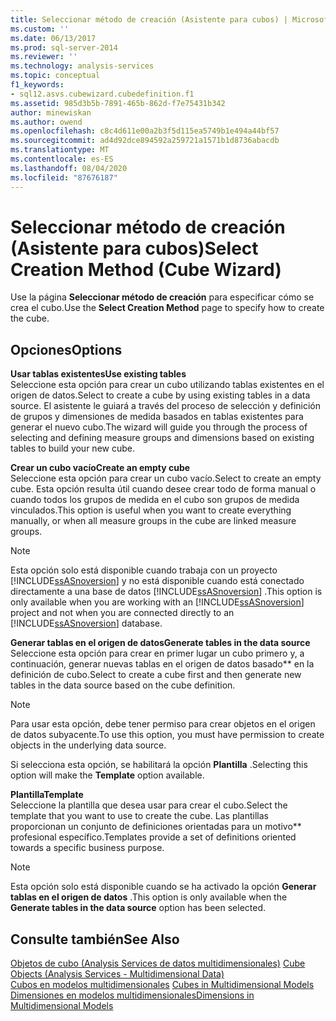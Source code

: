 ```yaml
---
title: Seleccionar método de creación (Asistente para cubos) | Microsoft Docs
ms.custom: ''
ms.date: 06/13/2017
ms.prod: sql-server-2014
ms.reviewer: ''
ms.technology: analysis-services
ms.topic: conceptual
f1_keywords:
- sql12.asvs.cubewizard.cubedefinition.f1
ms.assetid: 985d3b5b-7891-465b-862d-f7e75431b342
author: minewiskan
ms.author: owend
ms.openlocfilehash: c8c4d611e00a2b3f5d115ea5749b1e494a44bf57
ms.sourcegitcommit: ad4d92dce894592a259721a1571b1d8736abacdb
ms.translationtype: MT
ms.contentlocale: es-ES
ms.lasthandoff: 08/04/2020
ms.locfileid: "87676187"
---
```

# <a name="select-creation-method-cube-wizard"></a><span data-ttu-id="8d38b-102">Seleccionar método de creación (Asistente para cubos)</span><span class="sxs-lookup"><span data-stu-id="8d38b-102">Select Creation Method (Cube Wizard)</span></span>
  <span data-ttu-id="8d38b-103">Use la página **Seleccionar método de creación** para especificar cómo se crea el cubo.</span><span class="sxs-lookup"><span data-stu-id="8d38b-103">Use the **Select Creation Method** page to specify how to create the cube.</span></span>  
  
## <a name="options"></a><span data-ttu-id="8d38b-104">Opciones</span><span class="sxs-lookup"><span data-stu-id="8d38b-104">Options</span></span>  
 <span data-ttu-id="8d38b-105">**Usar tablas existentes**</span><span class="sxs-lookup"><span data-stu-id="8d38b-105">**Use existing tables**</span></span>  
 <span data-ttu-id="8d38b-106">Seleccione esta opción para crear un cubo utilizando tablas existentes en el origen de datos.</span><span class="sxs-lookup"><span data-stu-id="8d38b-106">Select to create a cube by using existing tables in a data source.</span></span> <span data-ttu-id="8d38b-107">El asistente le guiará a través del proceso de selección y definición de grupos y dimensiones de medida basados en tablas existentes para generar el nuevo cubo.</span><span class="sxs-lookup"><span data-stu-id="8d38b-107">The wizard will guide you through the process of selecting and defining measure groups and dimensions based on existing tables to build your new cube.</span></span>  
  
 <span data-ttu-id="8d38b-108">**Crear un cubo vacío**</span><span class="sxs-lookup"><span data-stu-id="8d38b-108">**Create an empty cube**</span></span>  
 <span data-ttu-id="8d38b-109">Seleccione esta opción para crear un cubo vacío.</span><span class="sxs-lookup"><span data-stu-id="8d38b-109">Select to create an empty cube.</span></span> <span data-ttu-id="8d38b-110">Esta opción resulta útil cuando desee crear todo de forma manual o cuando todos los grupos de medida en el cubo son grupos de medida vinculados.</span><span class="sxs-lookup"><span data-stu-id="8d38b-110">This option is useful when you want to create everything manually, or when all measure groups in the cube are linked measure groups.</span></span>  
  
> [!NOTE]  
>  <span data-ttu-id="8d38b-111">Esta opción solo está disponible cuando trabaja con un proyecto [!INCLUDE[ssASnoversion](../includes/ssasnoversion-md.md)] y no está disponible cuando está conectado directamente a una base de datos [!INCLUDE[ssASnoversion](../includes/ssasnoversion-md.md)] .</span><span class="sxs-lookup"><span data-stu-id="8d38b-111">This option is only available when you are working with an [!INCLUDE[ssASnoversion](../includes/ssasnoversion-md.md)] project and not when you are connected directly to an [!INCLUDE[ssASnoversion](../includes/ssasnoversion-md.md)] database.</span></span>  
  
 <span data-ttu-id="8d38b-112">**Generar tablas en el origen de datos**</span><span class="sxs-lookup"><span data-stu-id="8d38b-112">**Generate tables in the data source**</span></span>  
 <span data-ttu-id="8d38b-113">Seleccione esta opción para crear en primer lugar un cubo primero y, a continuación, generar nuevas tablas en el origen de datos basado\*\* en la definición de cubo.</span><span class="sxs-lookup"><span data-stu-id="8d38b-113">Select to create a cube first and then generate new tables in the data source based on the cube definition.</span></span>  
  
> [!NOTE]  
>  <span data-ttu-id="8d38b-114">Para usar esta opción, debe tener permiso para crear objetos en el origen de datos subyacente.</span><span class="sxs-lookup"><span data-stu-id="8d38b-114">To use this option, you must have permission to create objects in the underlying data source.</span></span>  
  
 <span data-ttu-id="8d38b-115">Si selecciona esta opción, se habilitará la opción **Plantilla** .</span><span class="sxs-lookup"><span data-stu-id="8d38b-115">Selecting this option will make the **Template** option available.</span></span>  
  
 <span data-ttu-id="8d38b-116">**Plantilla**</span><span class="sxs-lookup"><span data-stu-id="8d38b-116">**Template**</span></span>  
 <span data-ttu-id="8d38b-117">Seleccione la plantilla que desea usar para crear el cubo.</span><span class="sxs-lookup"><span data-stu-id="8d38b-117">Select the template that you want to use to create the cube.</span></span> <span data-ttu-id="8d38b-118">Las plantillas proporcionan un conjunto de definiciones orientadas para un motivo\*\* profesional específico.</span><span class="sxs-lookup"><span data-stu-id="8d38b-118">Templates provide a set of definitions oriented towards a specific business purpose.</span></span>  
  
> [!NOTE]  
>  <span data-ttu-id="8d38b-119">Esta opción solo está disponible cuando se ha activado la opción **Generar tablas en el origen de datos** .</span><span class="sxs-lookup"><span data-stu-id="8d38b-119">This option is only available when the **Generate tables in the data source** option has been selected.</span></span>  
  
## <a name="see-also"></a><span data-ttu-id="8d38b-120">Consulte también</span><span class="sxs-lookup"><span data-stu-id="8d38b-120">See Also</span></span>  
 <span data-ttu-id="8d38b-121">[Objetos de cubo &#40;Analysis Services de datos multidimensionales&#41;](multidimensional-models-olap-logical-cube-objects/cube-objects-analysis-services-multidimensional-data.md) </span><span class="sxs-lookup"><span data-stu-id="8d38b-121">[Cube Objects &#40;Analysis Services - Multidimensional Data&#41;](multidimensional-models-olap-logical-cube-objects/cube-objects-analysis-services-multidimensional-data.md) </span></span>  
 <span data-ttu-id="8d38b-122">[Cubos en modelos multidimensionales](multidimensional-models/cubes-in-multidimensional-models.md) </span><span class="sxs-lookup"><span data-stu-id="8d38b-122">[Cubes in Multidimensional Models](multidimensional-models/cubes-in-multidimensional-models.md) </span></span>  
 [<span data-ttu-id="8d38b-123">Dimensiones en modelos multidimensionales</span><span class="sxs-lookup"><span data-stu-id="8d38b-123">Dimensions in Multidimensional Models</span></span>](multidimensional-models/dimensions-in-multidimensional-models.md)  
  
  
